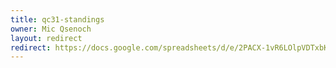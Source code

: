 ```yaml
---
title: qc31-standings
owner: Mic Qsenoch
layout: redirect
redirect: https://docs.google.com/spreadsheets/d/e/2PACX-1vR6LOlpVDTxbKpkXPd779UtzBZmvEgFs5bRKq3TeqUTF3m2ad9BemjFweb9IkDiuXJQKaze8wWPRuvq/pubhtml
---
```

